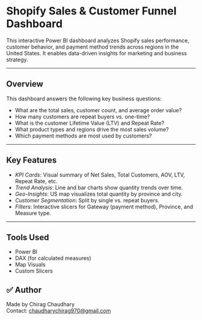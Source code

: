 #  Shopify Sales & Customer Funnel Dashboard

This interactive Power BI dashboard analyzes Shopify sales performance, customer behavior, and payment method trends across regions in the United States. It enables data-driven insights for marketing and business strategy.

---

##  Overview

This dashboard answers the following key business questions:

- What are the total sales, customer count, and average order value?
- How many customers are repeat buyers vs. one-time?
- What is the customer Lifetime Value (LTV) and Repeat Rate?
- What product types and regions drive the most sales volume?
- Which payment methods are most used by customers?

---

##  Key Features

- *KPI Cards*: Visual summary of Net Sales, Total Customers, AOV, LTV, Repeat Rate, etc.
- *Trend Analysis*: Line and bar charts show quantity trends over time.
- *Geo-Insights*: US map visualizes total quantity by province and city.
- *Customer Segmentation*: Split by single vs. repeat buyers.
- *Filters*: Interactive slicers for Gateway (payment method), Province, and Measure type.
  
---

##  Tools Used

- Power BI
- DAX (for calculated measures)
- Map Visuals
- Custom Slicers


## ✅ Author

Made by Chirag Chaudhary  
Contact: chaudharychirag970@gmail.com
